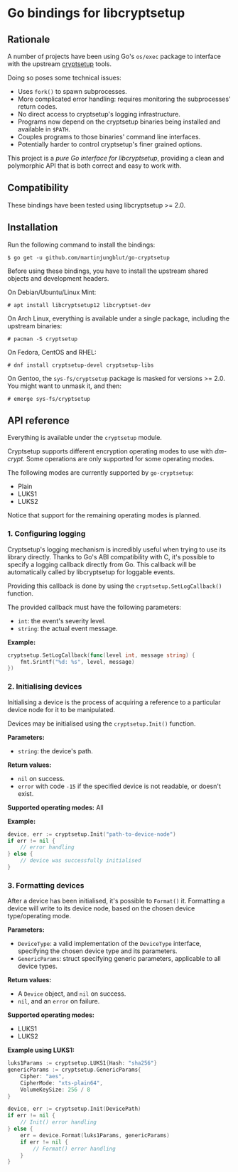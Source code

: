 # Go bindings for libcryptsetup

## Rationale
A number of projects have been using Go's `os/exec` package to interface with the upstream [cryptsetup](https://gitlab.com/cryptsetup/cryptsetup "cryptsetup upstream repository") tools.

Doing so poses some technical issues:

- Uses `fork()` to spawn subprocesses.
- More complicated error handling: requires monitoring the subprocesses' return codes.
- No direct access to cryptsetup's logging infrastructure.
- Programs now depend on the cryptsetup binaries being installed and available in `$PATH`.
- Couples programs to those binaries' command line interfaces.
- Potentially harder to control cryptsetup's finer grained options.

This project is a _pure Go interface for libcryptsetup_, providing a clean and polymorphic API that is both correct and easy to work with.


## Compatibility

These bindings have been tested using libcryptsetup >= 2.0.


## Installation

Run the following command to install the bindings:

`$ go get -u github.com/martinjungblut/go-cryptsetup`

Before using these bindings, you have to install the upstream shared objects and development headers.

On Debian/Ubuntu/Linux Mint:

`# apt install libcryptsetup12 libcryptset-dev`

On Arch Linux, everything is available under a single package, including the upstream binaries:

`# pacman -S cryptsetup`

On Fedora, CentOS and RHEL:

`# dnf install cryptsetup-devel cryptsetup-libs`

On Gentoo, the `sys-fs/cryptsetup` package is masked for versions >= 2.0.
You might want to unmask it, and then:

`# emerge sys-fs/cryptsetup`


## API reference

Everything is available under the `cryptsetup` module.

Cryptsetup supports different encryption operating modes to use with _dm-crypt_.
Some operations are only supported for some operating modes.

The following modes are currently supported by `go-cryptsetup`:

- Plain
- LUKS1
- LUKS2

Notice that support for the remaining operating modes is planned.

### 1. Configuring logging

Cryptsetup's logging mechanism is incredibly useful when trying to use its library directly.
Thanks to Go's ABI compatibility with C, it's possible to specify a logging callback directly from Go.
This callback will be automatically called by libcryptsetup for loggable events.

Providing this callback is done by using the `cryptsetup.SetLogCallback()` function.

The provided callback must have the following parameters:

- `int`: the event's severity level.
- `string`: the actual event message.

**Example:**

```go
cryptsetup.SetLogCallback(func(level int, message string) {
	fmt.Srintf("%d: %s", level, message)
})
```

### 2. Initialising devices

Initialising a device is the process of acquiring a reference to a particular device node for it to be manipulated.

Devices may be initialised using the `cryptsetup.Init()` function.

**Parameters:**

- `string`: the device's path.

**Return values:**

- `nil` on success.
- `error` with code `-15` if the specified device is not readable, or doesn't exist.

**Supported operating modes:** All

**Example:**

```go
device, err := cryptsetup.Init("path-to-device-node")
if err != nil {
	// error handling
} else {
	// device was successfully initialised
}
```

### 3. Formatting devices

After a device has been initialised, it's possible to `Format()` it.
Formatting a device will write to its device node, based on the chosen device type/operating mode.

**Parameters:**

- `DeviceType`: a valid implementation of the `DeviceType` interface, specifying the chosen device type and its parameters.
- `GenericParams`: struct specifying generic parameters, applicable to all device types.

**Return values:**

- A `Device` object, and `nil` on success.
- `nil`, and an `error` on failure.

**Supported operating modes:**

- LUKS1
- LUKS2

**Example using LUKS1:**

```go
luks1Params := cryptsetup.LUKS1{Hash: "sha256"}
genericParams := cryptsetup.GenericParams{
	Cipher: "aes",
	CipherMode: "xts-plain64",
	VolumeKeySize: 256 / 8
}

device, err := cryptsetup.Init(DevicePath)
if err != nil {
	// Init() error handling
} else {
	err = device.Format(luks1Params, genericParams)
	if err != nil {
		// Format() error handling
	}
}
```
